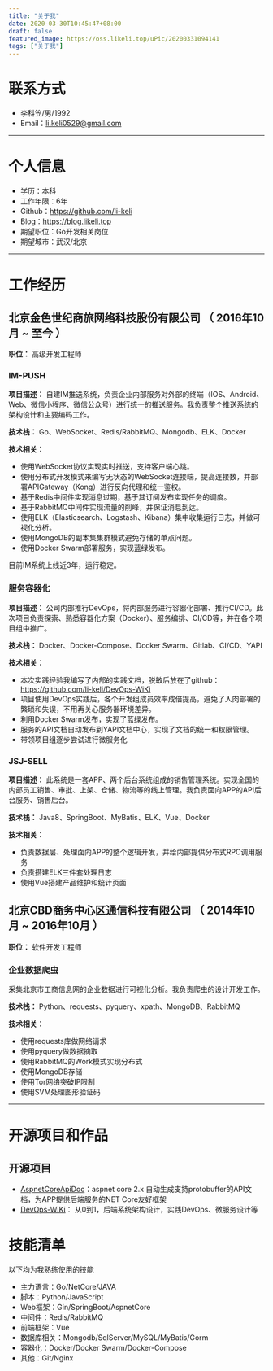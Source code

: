 ```yaml
---
title: "关于我"
date: 2020-03-30T10:45:47+08:00
draft: false
featured_image: https://oss.likeli.top/uPic/20200331094141
tags: ["关于我"]
---
```


# 联系方式

- 李科笠/男/1992
- Email：li.keli0529@gmail.com

---

# 个人信息

 - 学历：本科
 - 工作年限：6年
 - Github：https://github.com/li-keli
 - Blog：https://blog.likeli.top
 - 期望职位：Go开发相关岗位
 - 期望城市：武汉/北京

---

# 工作经历

## 北京金色世纪商旅网络科技股份有限公司 （ 2016年10月 ~ 至今 ）

**职位：** 高级开发工程师

### IM-PUSH

**项目描述：** 自建IM推送系统，负责企业内部服务对外部的终端（IOS、Android、Web、微信小程序、微信公众号）进行统一的推送服务。我负责整个推送系统的架构设计和主要编码工作。

**技术栈：** Go、WebSocket、Redis/RabbitMQ、Mongodb、ELK、Docker

**技术相关：**

* 使用WebSocket协议实现实时推送，支持客户端心跳。
* 使用分布式开发模式来编写无状态的WebSocket连接端，提高连接数，并部署APIGateway（Kong）进行反向代理和统一鉴权。
* 基于Redis中间件实现消息过期，基于其订阅发布实现任务的调度。
* 基于RabbitMQ中间件实现流量的削峰，并保证消息到达。
* 使用ELK（Elasticsearch、Logstash、Kibana）集中收集运行日志，并做可视化分析。
* 使用MongoDB的副本集集群模式避免存储的单点问题。
* 使用Docker Swarm部署服务，实现蓝绿发布。

目前IM系统上线近3年，运行稳定。

### 服务容器化

**项目描述：** 公司内部推行DevOps，将内部服务进行容器化部署、推行CI/CD。此次项目负责探索、熟悉容器化方案（Docker）、服务编排、CI/CD等，并在各个项目组中推广。

**技术栈：** Docker、Docker-Compose、Docker Swarm、Gitlab、CI/CD、YAPI

**技术相关：**

* 本次实践经验我编写了内部的实践文档，脱敏后放在了github：https://github.com/li-keli/DevOps-WiKi
* 项目使用DevOps实践后，各个开发组成员效率成倍提高，避免了人肉部署的繁琐和失误，不用再关心服务器环境差异。
* 利用Docker Swarm发布，实现了蓝绿发布。
* 服务的API文档自动发布到YAPI文档中心，实现了文档的统一和权限管理。
* 带领项目组逐步尝试进行微服务化

### JSJ-SELL

**项目描述：** 此系统是一套APP、两个后台系统组成的销售管理系统。实现全国的内部员工销售、审批、上架、仓储、物流等的线上管理。我负责面向APP的API后台服务、销售后台。

**技术栈：** Java8、SpringBoot、MyBatis、ELK、Vue、Docker

**技术相关：**

* 负责数据层、处理面向APP的整个逻辑开发，并给内部提供分布式RPC调用服务
* 负责搭建ELK三件套处理日志
* 使用Vue搭建产品维护和统计页面


## 北京CBD商务中心区通信科技有限公司 （ 2014年10月 ~ 2016年10月 ）

**职位：** 软件开发工程师

### 企业数据爬虫

采集北京市工商信息网的企业数据进行可视化分析。我负责爬虫的设计开发工作。

**技术栈：** Python、requests、pyquery、xpath、MongoDB、RabbitMQ

**技术相关：**

* 使用requests库做网络请求
* 使用pyquery做数据摘取
* 使用RabbitMQ的Work模式实现分布式
* 使用MongoDB存储
* 使用Tor网络突破IP限制
* 使用SVM处理图形验证码

---

# 开源项目和作品

## 开源项目

 - [AspnetCoreApiDoc](https://github.com/li-keli/AspnetCoreApiDoc)：aspnet core 2.x 自动生成支持protobuffer的API文档，为APP提供后端服务的NET Core友好框架
 - [DevOps-WiKi](https://github.com/li-keli/DevOps-WiKi)： 从0到1，后端系统架构设计，实践DevOps、微服务设计等

# 技能清单

以下均为我熟练使用的技能

- 主力语言：Go/NetCore/JAVA
- 脚本：Python/JavaScript
- Web框架：Gin/SpringBoot/AspnetCore
- 中间件：Redis/RabbitMQ
- 前端框架：Vue
- 数据库相关：Mongodb/SqlServer/MySQL/MyBatis/Gorm
- 容器化：Docker/Docker Swarm/Docker-Compose
- 其他：Git/Nginx

